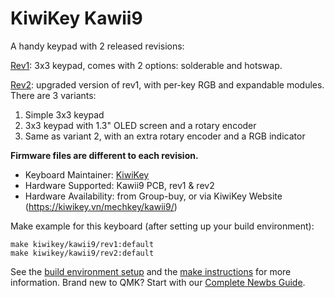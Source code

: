 # KiwiKey Kawii9

A handy keypad with 2 released revisions:

[Rev1](rev1/): 3x3 keypad, comes with 2 options: solderable and hotswap.

[Rev2](rev2/): upgraded version of rev1, with per-key RGB and expandable modules. There are 3 variants:

1. Simple 3x3 keypad
2. 3x3 keypad with 1.3" OLED screen and a rotary encoder
3. Same as variant 2, with an extra rotary encoder and a RGB indicator

**Firmware files are different to each revision.**

* Keyboard Maintainer: [KiwiKey](https://github.com/kiwikey)
* Hardware Supported: Kawii9 PCB, rev1 & rev2
* Hardware Availability: from Group-buy, or via KiwiKey Website (https://kiwikey.vn/mechkey/kawii9/)

Make example for this keyboard (after setting up your build environment):

    make kiwikey/kawii9/rev1:default
	make kiwikey/kawii9/rev2:default

See the [build environment setup](https://docs.qmk.fm/#/getting_started_build_tools) and the [make instructions](https://docs.qmk.fm/#/getting_started_make_guide) for more information. Brand new to QMK? Start with our [Complete Newbs Guide](https://docs.qmk.fm/#/newbs).

